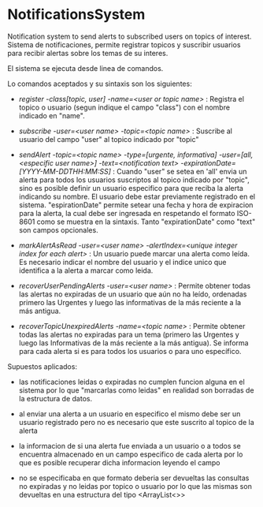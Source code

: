 # NotificationsSystem

Notification system to send alerts to subscribed users on topics of interest.
Sistema de notificaciones, permite registrar topicos y suscribir usuarios para recibir alertas sobre los temas de su interes.

El sistema se ejecuta desde linea de comandos.

Lo comandos aceptados y su sintaxis son los siguientes:

- *register -class[topic, user] -name=\<user or topic name\>* :
Registra el topico o usuario (segun indique el campo "class") con el nombre indicado en "name".

- *subscribe -user=\<user name\> -topic=\<topic name\>* :
Suscribe al usuario del campo "user" al topico indicado por "topic"

- *sendAlert -topic=\<topic name\> -type=[urgente, informativa] -user=[all, \<especific user name\>] -text=\<notification text\> -expirationDate=[YYYY-MM-DDTHH:MM:SS]* : Cuando "user" se setea en 'all' envia un alerta para todos los usuarios suscriptos al topico indicado por "topic", sino es posible definir un usuario especifico para que reciba la alerta indicando su nombre. El usuario debe estar previamente registrado en el sistema. "espirationDate" permite setear una fecha y hora de expiracion para la alerta, la cual debe ser ingresada en respetando el formato ISO-8601 como se muestra en la sintaxis. Tanto "expirationDate" como "text" son campos opcionales.

- *markAlertAsRead -user=\<user name\> -alertIndex=\<unique integer index for each alert\>* : Un usuario puede marcar una alerta como leída. Es necesario indicar el nombre del usuario y el indice unico que identifica a la alerta a marcar como leida.

- *recoverUserPendingAlerts -user=\<user name\>* : Permite obtener todas las alertas no expiradas de un usuario que aún no ha leído, ordenadas primero las Urgentes y luego las informativas de la más reciente a la más antigua.

- *recoverTopicUnexpiredAlerts -name=\<topic name\>* : Permite obtener todas las alertas no expiradas para un tema (primero las Urgentes y luego las Informativas de la más reciente a la más antigua). Se informa para cada alerta si es para todos los usuarios o para uno específico.


Supuestos aplicados:

- las notificaciones leidas o expiradas no cumplen funcion alguna en el sistema por lo que "marcarlas como leidas" en realidad son borradas de la estructura de datos.

- al enviar una alerta a un usuario en especifico el mismo debe ser un usuario registrado pero no es necesario que este suscrito al topico de la alerta

- la informacion de si una alerta fue enviada a un usuario o a todos se encuentra almacenado en un campo especifico de cada alerta por lo que es posible recuperar dicha informacion leyendo el campo

- no se especificaba en que formato deberia ser devueltas las consultas no expiradas y no leidas por topico o usuario por lo que las mismas son devueltas en una estructura del tipo <ArrayList\<\>>